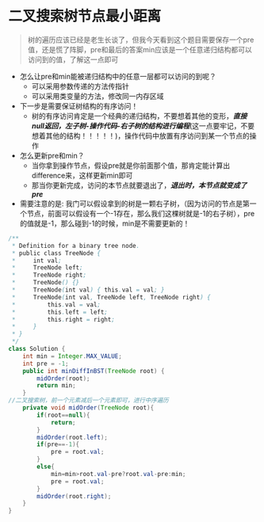 #  二叉搜索树节点最小距离

> 树的遍历应该已经是老生长谈了，但我今天看到这个题目需要保存一个pre值，还是慌了阵脚，pre和最后的答案min应该是一个任意递归结构都可以访问到的值，了解这一点即可

* 怎么让pre和min能被递归结构中的任意一层都可以访问的到呢？
  * 可以采用参数传递的方法传指针
  * 可以采用类变量的方法，修改同一内存区域
* 下一步是需要保证树结构的有序访问！
  * 树的有序访问肯定是一个经典的递归结构，不要想着其他的变形，***直接null返回，左子树-操作代码-右子树的结构进行编程***(这一点要牢记，不要想着其他的结构！！！！！)，操作代码中放置有序访问到某一个节点的操作
* 怎么更新pre和min？
  * 当你拿到操作节点，假设pre就是你前面那个值，那肯定能计算出difference来，这样更新min即可
  * 那当你更新完成，访问的本节点就要退出了，***退出时，本节点就变成了pre***
* 需要注意的是: 我门可以假设拿到的树是一颗右子树，（因为访问的节点是第一个节点，前面可以假设有一个-1存在，那么我们这棵树就是-1的右子树），pre的值就是-1，那么碰到-1的时候，min是不需要更新的！

```java
/**
 * Definition for a binary tree node.
 * public class TreeNode {
 *     int val;
 *     TreeNode left;
 *     TreeNode right;
 *     TreeNode() {}
 *     TreeNode(int val) { this.val = val; }
 *     TreeNode(int val, TreeNode left, TreeNode right) {
 *         this.val = val;
 *         this.left = left;
 *         this.right = right;
 *     }
 * }
 */
class Solution {
    int min = Integer.MAX_VALUE;
    int pre = -1;
    public int minDiffInBST(TreeNode root) {
        midOrder(root);
        return min;        
    }
//二叉搜索树，前一个元素减后一个元素即可，进行中序遍历
    private void midOrder(TreeNode root){
        if(root==null){
            return;
        }
        midOrder(root.left);
        if(pre==-1){
            pre = root.val;
        }
        else{
            min=min>root.val-pre?root.val-pre:min;
            pre = root.val;
        }
        midOrder(root.right);
    } 
}
```

